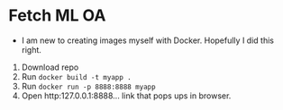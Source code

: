 # Fetch ML OA

- I am new to creating images myself with Docker. Hopefully I did this right.

1. Download repo
2. Run `docker build -t myapp .`
3. Run `docker run -p 8888:8888 myapp`
4. Open http:127.0.0.1:8888... link that pops ups in browser.
